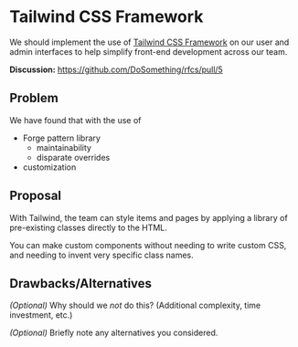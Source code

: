 # Tailwind CSS Framework

We should implement the use of [Tailwind CSS Framework](https://tailwindcss.com/) on our user and admin interfaces to help simplify front-end development across our team.

**Discussion:** https://github.com/DoSomething/rfcs/pull/5

## Problem

We have found that with the use of

- Forge pattern library
  - maintainability
  - disparate overrides
- customization

## Proposal

With Tailwind, the team can style items and pages by applying a library of pre-existing classes directly to the HTML.

You can make custom components without needing to write custom CSS, and needing to invent very specific class names.

## Drawbacks/Alternatives

_(Optional)_ Why should we _not_ do this? (Additional complexity, time investment, etc.)

_(Optional)_ Briefly note any alternatives you considered.
